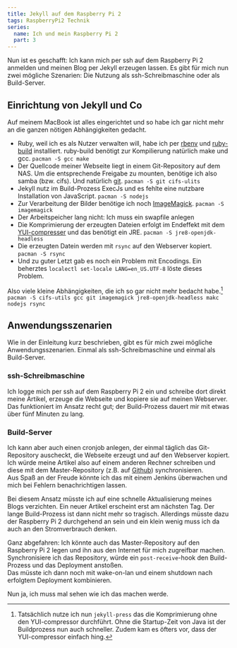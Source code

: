 ```yaml
---
title: Jekyll auf dem Raspberry Pi 2 
tags: RaspberryPi2 Technik
series:
  name: Ich und mein Raspberry Pi 2
  part: 3
---
```

Nun ist es geschafft: Ich kann mich per ssh auf dem Raspberry Pi 2 anmelden und meinen Blog per Jekyll erzeugen lassen.
Es gibt für mich nun zwei mögliche Szenarien: Die Nutzung als ssh-Schreibmaschine oder als Build-Server.


## Einrichtung von Jekyll und Co
Auf meinem MacBook ist alles eingerichtet und so habe ich gar nicht mehr an die ganzen nötigen Abhängigkeiten gedacht.

* Ruby, weil ich es als Nutzer verwalten will, habe ich per [rbenv][1] und [ruby-build][2] installiert.
ruby-build benötigt zur Kompilierung natürlich make und gcc. `pacman -S gcc make`
* Der Quellcode meiner Webseite liegt in einem Git-Repository auf dem NAS. Um die entsprechende Freigabe zu mounten, benötige ich also samba (bzw. cifs). Und natürlich [git][3]. `pacman -S git cifs-ulits`
* Jekyll nutz im Build-Prozess ExecJs und es fehlte eine nutzbare Installation von JavaScript. `pacman -S nodejs` 
* Zur Verarbeitung der Bilder benötige ich noch [ImageMagick][4]. `pacman -S imagemagick`
* Der Arbeitspeicher lang nicht: Ich muss ein swapfile anlegen
* Die Komprimierung der erzeugten Dateien erfolgt im Endeffekt mit dem [YUI-compresser][5] und das benötigt ein JRE. `pacman -S jre8-openjdk-headless`
* Die erzeugten Datein werden mit `rsync` auf den Webserver kopiert. `pacman -S rsync`
* Und zu guter Letzt gab es noch ein Problem mit Encodings. Ein beherztes `localectl set-locale LANG=en_US.UTF-8` löste dieses Problem.

Also viele kleine Abhängigkeiten, die ich so gar nicht mehr bedacht habe.[^1]   
`pacman -S cifs-utils gcc git imagemagick jre8-openjdk-headless makc nodejs rsync`

[1]: https://github.com/sstephenson/rbenv#readme
[2]: https://github.com/sstephenson/ruby-build#readme
[3]: http://git-scm.com/
[4]: http://imagemagick.org
[5]: https://yui.github.io/yuicompressor/

[^1]: Tatsächlich nutze ich nun `jekyll-press` das die Komprimierung ohne den YUI-compressor durchführt. Ohne die Startup-Zeit von Java ist der Buildprozess nun auch schneller. Zudem kam es öfters vor, dass der YUI-compressor einfach hing.


## Anwendungsszenarien
Wie in der Einleitung kurz beschrieben, gibt es für mich zwei mögliche Anwendungsszenarien. Einmal als ssh-Schreibmaschine und einmal als Build-Server.

### ssh-Schreibmaschine
Ich logge mich per ssh auf dem Raspberry Pi 2 ein und schreibe dort direkt meine Artikel, erzeuge die Webseite und kopiere sie auf meinen Webserver.
Das funktioniert im Ansatz recht gut; der Build-Prozess dauert mir mit etwas über fünf Minuten zu lang.

### Build-Server
Ich kann aber auch einen cronjob anlegen, der einmal täglich das Git-Repository auscheckt, die Webseite erzeugt und auf den Webserver kopiert. Ich würde meine Artikel also auf einem anderen Rechner schreiben und diese mit dem Master-Repository (z.B. auf [Github][github]) synchronisieren.   
Aus Spaß an der Freude könnte ich das mit einem Jenkins überwachen und mich bei Fehlern benachrichtigen lassen.

Bei diesem Ansatz müsste ich auf eine schnelle Aktualisierung meines Blogs verzichten. Ein neuer Artikel erscheint erst am nächsten Tag.
Der lange Build-Prozess ist dann nicht mehr so tragisch.
Allerdings müsste dazu der Raspberry Pi 2 durchgehend an sein und ein klein wenig muss ich da auch an den Stromverbrauch denken.

Ganz abgefahren: Ich könnte auch das Master-Repository auf den Raspberry Pi 2 legen und ihn aus den Internet für mich zugreifbar machen.
Synchronisiere ich das Repository, würde ein `post-receive`-hook den Build-Prozess und das Deployment anstoßen.   
Das müsste ich dann noch mit wake-on-lan und einem shutdown nach erfolgtem Deployment kombinieren.

Nun ja, ich muss mal sehen wie ich das machen werde.

[github]: https://github.com/hehejo/de.hehejo.blog
